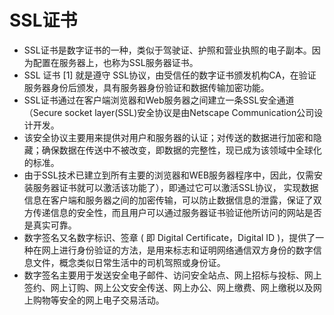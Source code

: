 # SSL证书

- SSL证书是数字证书的一种，类似于驾驶证、护照和营业执照的电子副本。因为配置在服务器上，也称为SSL服务器证书。
- SSL 证书 [1] 就是遵守 SSL协议，由受信任的数字证书颁发机构CA，在验证服务器身份后颁发，具有服务器身份验证和数据传输加密功能。
- SSL证书通过在客户端浏览器和Web服务器之间建立一条SSL安全通道（Secure socket layer(SSL)安全协议是由Netscape
  Communication公司设计开发。
- 该安全协议主要用来提供对用户和服务器的认证；对传送的数据进行加密和隐藏；确保数据在传送中不被改变，即数据的完整性，现已成为该领域中全球化的标准。
- 由于SSL技术已建立到所有主要的浏览器和WEB服务器程序中，因此，仅需安装服务器证书就可以激活该功能了），即通过它可以激活SSL协议，
  实现数据信息在客户端和服务器之间的加密传输，可以防止数据信息的泄露，保证了双方传递信息的安全性，而且用户可以通过服务器证书验证他所访问的网站是否是真实可靠。
- 数字签名又名数字标识、签章 (
  即 Digital Certificate，Digital ID )，提供了一种在网上进行身份验证的方法，是用来标志和证明网络通信双方身份的数字信息文件，概念类似日常生活中的司机驾照或身份证。
- 数字签名主要用于发送安全电子邮件、访问安全站点、网上招标与投标、网上签约、网上订购、网上公文安全传送、网上办公、网上缴费、网上缴税以及网上购物等安全的网上电子交易活动。
